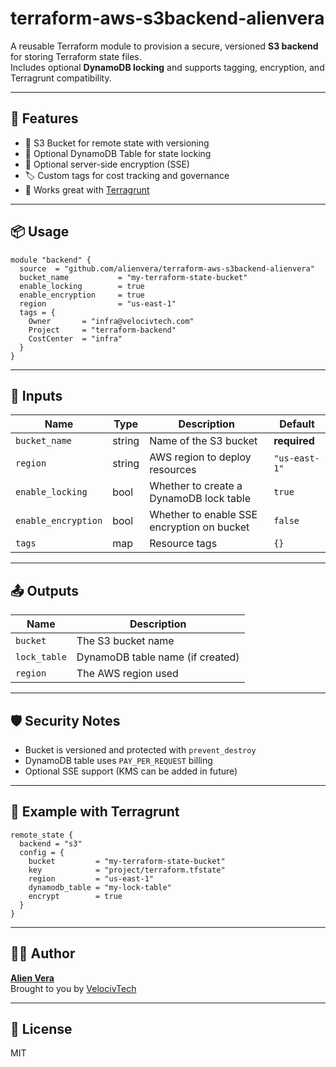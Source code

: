 # terraform-aws-s3backend-alienvera

A reusable Terraform module to provision a secure, versioned **S3 backend** for storing Terraform state files.  
Includes optional **DynamoDB locking** and supports tagging, encryption, and Terragrunt compatibility.

---

## 🚀 Features

- 🔐 S3 Bucket for remote state with versioning
- 🧱 Optional DynamoDB Table for state locking
- 🔑 Optional server-side encryption (SSE)
- 🏷️ Custom tags for cost tracking and governance
- 🤝 Works great with [Terragrunt](https://terragrunt.gruntwork.io/)

---

## 📦 Usage

```hcl
module "backend" {
  source  = "github.com/alienvera/terraform-aws-s3backend-alienvera"
  bucket_name           = "my-terraform-state-bucket"
  enable_locking        = true
  enable_encryption     = true
  region                = "us-east-1"
  tags = {
    Owner       = "infra@velocivtech.com"
    Project     = "terraform-backend"
    CostCenter  = "infra"
  }
}
```

---

## 🧰 Inputs

| Name                | Type    | Description                               | Default     |
|---------------------|---------|-------------------------------------------|-------------|
| `bucket_name`       | string  | Name of the S3 bucket                     | **required**|
| `region`            | string  | AWS region to deploy resources            | `"us-east-1"` |
| `enable_locking`    | bool    | Whether to create a DynamoDB lock table   | `true`      |
| `enable_encryption` | bool    | Whether to enable SSE encryption on bucket| `false`     |
| `tags`              | map     | Resource tags                             | `{}`        |

---

## 📤 Outputs

| Name               | Description                         |
|--------------------|-------------------------------------|
| `bucket`           | The S3 bucket name                  |
| `lock_table`       | DynamoDB table name (if created)    |
| `region`           | The AWS region used                 |

---

## 🛡️ Security Notes

- Bucket is versioned and protected with `prevent_destroy`
- DynamoDB table uses `PAY_PER_REQUEST` billing
- Optional SSE support (KMS can be added in future)

---

## 🧪 Example with Terragrunt

```hcl
remote_state {
  backend = "s3"
  config = {
    bucket         = "my-terraform-state-bucket"
    key            = "project/terraform.tfstate"
    region         = "us-east-1"
    dynamodb_table = "my-lock-table"
    encrypt        = true
  }
}
```

---

## 👨‍💻 Author

**[Alien Vera](https://github.com/alienvera)**  
Brought to you by [VelocivTech](https://velocivtech.com)

---

## 📝 License

MIT
